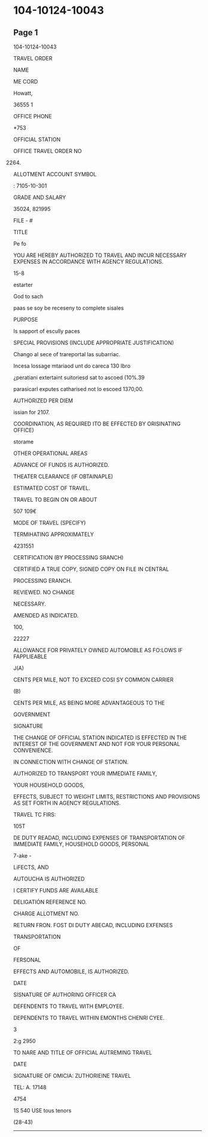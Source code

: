 # 104-10124-10043

## Page 1

104-10124-10043

TRAVEL ORDER

NAME

ME CORD

Howatt,

36555 1

OFFICE PHONE

*753

OFFICIAL STATION

OFFICE TRAVEL ORDER NO

02264)

ALLOTMENT ACCOUNT SYMBOL

: 7105-10-301

GRADE AND SALARY

35024, 821995

FILE - #

TITLE

Pe fo

YOU ARE HEREBY AUTHORIZED TO TRAVEL AND INCUR NECESSARY EXPENSES IN ACCORDANCE WITH AGENCY REGULATIONS.

15-8

estarter

God to sach

paas se soy be receseny to complete sisales

PURPOSE

Is sapport of escully paces

SPECIAL PROVISIONS (INCLUDE APPROPRIATE JUSTIFICATION)

Chango al sece of trareportal las subarriac.

Incesa lossage mtariaod unt do careca 130 Ibro

¿peratiani extertaint suitoriesd sat to ascoed (10%.39

parasicarl exputes catharised not lo escoed 1370,00.

AUTHORIZED PER DIEM

issian for 2107.

COORDINATION, AS REQUIRED ITO BE EFFECTED BY ORISINATING OFFICE)

storame

OTHER OPERATIONAL AREAS

ADVANCE OF FUNDS IS AUTHORIZED.

THEATER CLEARANCE (iF OBTAINAPLE)

ESTIMATED COST OF TRAVEL.

TRAVEL TO BEGIN ON OR ABOUT

507 109€

MODE OF TRAVEL (SPECIFY)

TERMIHATING APPROXIMATELY

4231551

CERTIFICATION (BY PROCESSING SRANCH)

CERTIFIED A TRUE COPY, SIGNED COPY ON FILE IN CENTRAL

PROCESSING ERANCH.

REVIEWED. NO CHANGE

NECESSARY.

AMENDED AS INDICATED.

100,

22227

ALLOWANCE FOR PRIVATELY OWNED AUTOMOBLE AS FO:LOWS IF FAPPLIEABLE

J(A)

CENTS PER MILE, NOT TO EXCEED COSI SY COMMON CARRIER

(B)

CENTS PER MILE, AS BEING MORE ADVANTAGEOUS TO THE

GOVERNMENT

SIGNATURE

THE CHANGE OF OFFICIAL STATION INDICATED IS EFFECTED IN THE INTEREST OF THE GOVERNMENT AND NOT FOR YOUR PERSONAL CONVENIENCE.

IN CONNECTION WITH CHANGE OF STATION.

AUTHORIZED TO TRANSPORT YOUR IMMEDIATE FAMILY,

YOUR HOUSEHOLD GOODS,

EFFECTS, SUBJECT TO WEIGHT LIMITS, RESTRICTIONS AND PROVISIONS AS SET FORTH IN AGENCY REGULATIONS.

TRAVEL TC FIRS:

105T

DE DUTY READAD, INCLUDING EXPENSES OF TRANSPORTATION OF IMMEDIATE FAMILY, HOUSEHOLD GOODS, PERSONAL

7-ake -

LiFECTS, AND

AUTOUCHA IS AUTHORIZED

I CERTIFY FUNDS ARE AVAILABLE

DELIGATIÓN REFERENCE NO.

CHARGE ALLOTMENT NO.

RETURN FRON. FOST DI DUTY ABECAD, INCLUDING EXFENSES

TRANSPORTATION

OF

FERSONAL

EFFECTS AND AUTOMOBILE, IS AUTHORIZED.

DATE

SISNATURE OF AUTHORING OFFICER CA

DEFENDENTS TO TRAVEL WITH EMPLOYEE.

DEPENDENTS TO TRAVEL WITHIN EMONTHS CHENRI CYEE.

3

2:g 2950

TO NARE AND TITLE OF OFFICIAL AUTREMING TRAVEL

DATE

SIGNATURE OF OMICIA: ZUTHORIEINE TRAVEL

TEL: A. 17148

4754

1S 540 USE tous tenors

(28-43)

---

